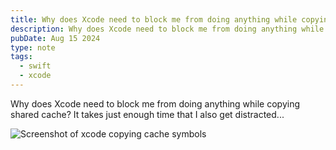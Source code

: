 ```yaml
---
title: Why does Xcode need to block me from doing anything while copying shared cache? It takes just enough time that I also get distracted...
description: Why does Xcode need to block me from doing anything while doing this?
pubDate: Aug 15 2024
type: note
tags: 
  - swift
  - xcode
---
```


Why does Xcode need to block me from doing anything while copying shared cache? It takes just enough time that I also get distracted...

![Screenshot of xcode copying cache symbols](https://share.heyjay.lol/NWGKVHfKPF2u.png)